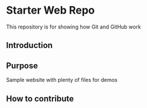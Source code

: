 # Starter Web Repo

This repository is for showing how Git and GitHub work
## Introduction
## Purpose

Sample website with plenty of files for demos
## How to contribute